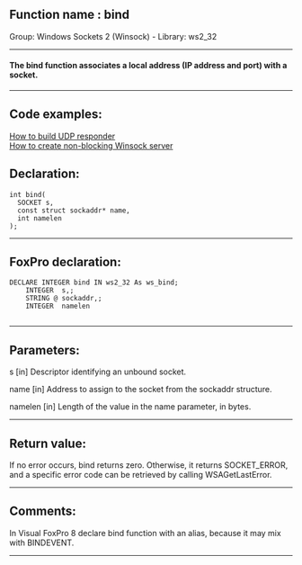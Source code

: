
## Function name : bind
Group: Windows Sockets 2 (Winsock) - Library: ws2_32    
***  


#### The bind function associates a local address (IP address and port) with a socket.
***  


## Code examples:
[How to build UDP responder](../../samples/sample_052.md)  
[How to create non-blocking Winsock server](../../samples/sample_412.md)  

## Declaration:
```foxpro  
int bind(
  SOCKET s,
  const struct sockaddr* name,
  int namelen
);  
```  
***  


## FoxPro declaration:
```foxpro  
DECLARE INTEGER bind IN ws2_32 As ws_bind;
	INTEGER  s,;
	STRING @ sockaddr,;
	INTEGER  namelen
  
```  
***  


## Parameters:
s 
[in] Descriptor identifying an unbound socket. 

name 
[in] Address to assign to the socket from the sockaddr structure. 

namelen 
[in] Length of the value in the name parameter, in bytes.   
***  


## Return value:
If no error occurs, bind returns zero. Otherwise, it returns SOCKET_ERROR, and a specific error code can be retrieved by calling WSAGetLastError.  
***  


## Comments:
In Visual FoxPro 8 declare bind function with an alias, because it may mix with BINDEVENT.  
  
***  

